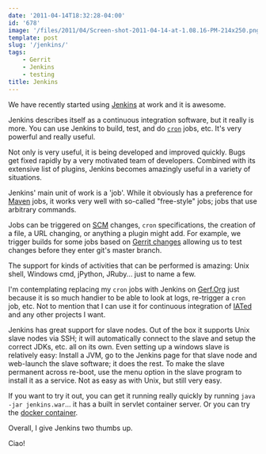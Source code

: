 ```yaml
---
date: '2011-04-14T18:32:28-04:00'
id: '678'
image: '/files/2011/04/Screen-shot-2011-04-14-at-1.08.16-PM-214x250.png'
template: post
slug: '/jenkins/'
tags:
    - Gerrit
    - Jenkins
    - testing
title: Jenkins
---
```


We have recently started using [Jenkins](http://jenkins-ci.org/) at work and
it is awesome.

Jenkins describes itself as a continuous integration software, but it really
is more. You can use Jenkins to build, test, and do
[`cron`](http://en.wikipedia.org/wiki/Cron) jobs, etc. It's very powerful and
really useful.

Not only is very useful, it is being developed and improved quickly. Bugs get
fixed rapidly by a very motivated team of developers. Combined with its
extensive list of plugins, Jenkins becomes amazingly useful in a variety of
situations.

Jenkins' main unit of work is a 'job'. While it obviously has a preference for
[Maven](http://maven.apache.org/) jobs, it works very well with so-called
"free-style" jobs; jobs that use arbitrary commands.

Jobs can be triggered on
[SCM](http://en.wikipedia.org/wiki/Source_Code_Management) changes, `cron`
specifications, the creation of a file, a URL changing, or anything a plugin
might add. For example, we trigger builds for some jobs based on
[Gerrit changes](https://wiki.jenkins-ci.org/display/JENKINS/Gerrit+Trigger)
allowing us to test changes before they enter git's master branch.

The support for kinds of activities that can be performed is amazing: Unix
shell, Windows cmd, jPython, JRuby... just to name a few.

I'm contemplating replacing my `cron` jobs with Jenkins on
[Gerf.Org](http://gerf.org) just because it is so much handier to be able to
look at logs, re-trigger a `cron` job, etc. Not to mention that I can use it
for continuous integration of [IATed](https://github.com/docwhat/iated) and
any other projects I want.

Jenkins has great support for slave nodes. Out of the box it supports Unix
slave nodes via SSH; it will automatically connect to the slave and setup the
correct JDKs, etc. all on its own. Even setting up a windows slave is
relatively easy: Install a JVM, go to the Jenkins page for that slave node and
web-launch the slave software; it does the rest. To make the slave permanent
across re-boot, use the menu option in the slave program to install it as a
service. Not as easy as with Unix, but still very easy.

If you want to try it out, you can get it running really quickly by running
`java -jar jenkins.war`... it has a built in servlet container server. Or you
can try the [docker container](https://hub.docker.com/_/jenkins/).

Overall, I give Jenkins two thumbs up.

Ciao!
